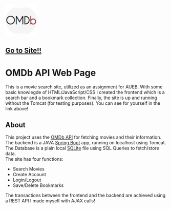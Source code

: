 [![OMDB Logo](SpringBootMVC/src/main/resources/static/images/iconcircle.png)](https://omdbaueb.herokuapp.com/index.html)  

## [Go to Site!!](https://omdbaueb.herokuapp.com/index.html)  
  
# OMDb API Web Page
  
This is a movie search site, utilized as an assignment for AUEB. 
With some basic knowlegde of HTML/JavaScript/CSS I created the frontend which is a search bar and a bookmark collection.
Finally, the site is up and running without the Tomcat (for testing purposes). You can see for yourself in the link above!
  
## About
This project uses the [OMDb API](http://www.omdbapi.com/) for fetching movies and their information.   
The backend is a JAVA [Spring Boot](https://spring.io) app, running on localhost using Tomcat.  
The Database is a plain local [SQLite](https://www.sqlite.org/index.html) file using SQL Queries to fetch/store data.  
The site has four functions:  
  * Search Movies  
  * Create Account  
  * Login/Logout  
  * Save/Delete Bookmarks  

The transactions between the frontend and the backend are achieved using a REST API I made myself with AJAX calls!
